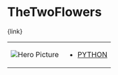 # TheTwoFlowers 

{link}
<table>
<tr>
<td>

![Hero Picture](hero.png?raw=true "Hero Picture")

</td>
<td>
<ul>
<li>

[PYTHON](TheTwoFlowers.py)

</li>
</td>
</tr>
<table>